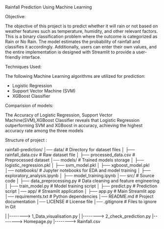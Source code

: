Rainfall Prediction Using Machine Learning

Objective:

The objective of this project is to predict whether it will rain or not based on weather features such as temperature, humidity, and other relevant factors. This is a binary classification problem where the outcome is categorized as Rain or No Rain. The model estimates the probability of rainfall and classifies it accordingly.
Additionally, users can enter their own values, and the entire implementation is designed with Streamlit to provide a user-friendly interface.

Techniques Used:

The following Machine Learning algorithms are utilized for prediction:
- Logistic Regression
- Support Vector Machine (SVM)
- XGBoost Classifier

Comparision of models:

The Accuracy of Logistic Regression, Support Vector Machine(SVM),XGBoost Classifier reveals that Logistic Regression outperforming SVM and XGBoost in accuracy, achieving the highest accuracy rate among the three models

Structure of project :

rainfall-prediction/
│── data/                     # Directory for dataset files
│   ├── rainfall_data.csv      # Raw dataset file
│   ├── processed_data.csv     # Preprocessed dataset
│── models/                    # Trained models storage
│   ├── logistic_regression.pkl
│   ├── svm_model.pkl
│   ├── xgboost_model.pkl
│── notebooks/                 # Jupyter notebooks for EDA and model training
│   ├── exploratory_analysis.ipynb
│   ├── model_training.ipynb
│── src/                       # Source code
│   ├── data_preprocessing.py  # Data cleaning and feature engineering
│   ├── train_model.py         # Model training script
│   ├── predict.py             # Prediction script
│── app/                       # Streamlit application
│   ├── app.py                 # Main Streamlit app
│── requirements.txt           # Python dependencies
│── README.md                  # Project documentation
│── LICENSE                    # License file
│── .gitignore                 # Files to ignore in Git













|            |--------> 1_Data_visualisation.py
|            |--------> 2_check_prediction.py
|--------> Homepage.py
|--------> Rainfall.csv
